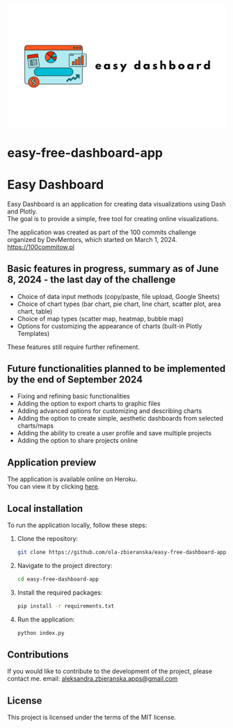  ![alt text](images/logo.png)

# easy-free-dashboard-app

# Easy Dashboard

Easy Dashboard is an application for creating data visualizations using Dash and Plotly.<br> The goal is to provide a simple, free tool for creating online visualizations.


The application was created as part of the 100 commits challenge organized by DevMentors, which started on March 1, 2024.<br>
https://100commitow.pl

## Basic features in progress, summary as of June 8, 2024 - the last day of the challenge

- Choice of data input methods (copy/paste, file upload, Google Sheets)
- Choice of chart types (bar chart, pie chart, line chart, scatter plot, area chart, table)
- Choice of map types (scatter map, heatmap, bubble map)
- Options for customizing the appearance of charts (built-in Plotly Templates)

These features still require further refinement.

## Future functionalities planned to be implemented by the end of September 2024

- Fixing and refining basic functionalities
- Adding the option to export charts to graphic files
- Adding advanced options for customizing and describing charts
- Adding the option to create simple, aesthetic dashboards from selected charts/maps
- Adding the ability to create a user profile and save multiple projects
- Adding the option to share projects online

## Application preview

The application is available online on Heroku.<br> 
You can view it by clicking [here](https://easy-dashboard-decc90fbd66e.herokuapp.com/home).

## Local installation

To run the application locally, follow these steps:

1. Clone the repository:

    ```bash
    git clone https://github.com/ola-zbieranska/easy-free-dashboard-app.git
    ```

2. Navigate to the project directory:

    ```bash
    cd easy-free-dashboard-app
    ```

3. Install the required packages:

    ```bash
    pip install -r requirements.txt
    ```

4. Run the application:

    ```bash
    python index.py
    ```

## Contributions

If you would like to contribute to the development of the project, please contact me.
email: aleksandra.zbieranska.apps@gmail.com

## License

This project is licensed under the terms of the MIT license.